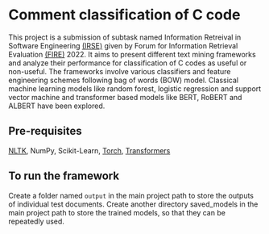 # Comment classification of C code
This project is a submission of subtask named Information Retreival in Software Engineering [(IRSE)](https://sites.google.com/view/ir-se/home) given by Forum for Information Retrieval Evaluation [(FIRE)](http://fire.irsi.res.in/fire/2022/home) 2022. It aims to present different text mining frameworks and analyze their performance for classification of C codes as useful or non-useful. The frameworks involve various classifiers and feature engineering schemes following bag of words (BOW) model.
Classical machine learning models like random forest, logistic regression and support vector machine and transformer based models like BERT, RoBERT and ALBERT have been explored. 
## Pre-requisites
 [NLTK](https://www.nltk.org/install.html), NumPy, Scikit-Learn, [Torch](https://pypi.org/project/torch/), [Transformers](https://pypi.org/project/transformers/)
## To run the framework
Create a folder named `output` in the main project path to store the outputs of individual test documents. Create another directory saved_models in the main project path to store the trained models, so that they can be repeatedly used.
